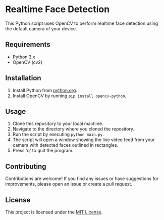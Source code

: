 # Realtime Face Detection

This Python script uses OpenCV to perform realtime face detection using the default camera of your device.

## Requirements

- Python 3.x
- OpenCV (cv2)

## Installation

1. Install Python from [python.org](https://www.python.org/).
2. Install OpenCV by running `pip install opencv-python`.

## Usage

1. Clone this repository to your local machine.
2. Navigate to the directory where you cloned the repository.
3. Run the script by executing `python main.py`.
4. The script will open a window showing the live video feed from your camera with detected faces outlined in rectangles.
5. Press 'q' to quit the program.

## Contributing

Contributions are welcome! If you find any issues or have suggestions for improvements, please open an issue or create a pull request.

## License

This project is licensed under the [MIT License](LICENSE).
